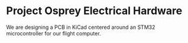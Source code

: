 # Project Osprey Electrical Hardware

We are designing a PCB in KiCad centered around an STM32 microcontroller for our flight computer.
